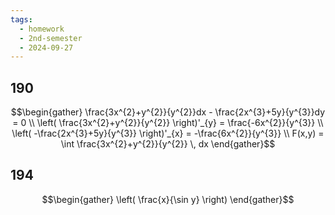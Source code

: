 ```yaml
---
tags:
  - homework
  - 2nd-semester
  - 2024-09-27
---
```


## 190

$$\begin{gather}
\frac{3x^{2}+y^{2}}{y^{2}}dx - \frac{2x^{3}+5y}{y^{3}}dy = 0 \\
\left( \frac{3x^{2}+y^{2}}{y^{2}} \right)'_{y} = \frac{-6x^{2}}{y^{3}} \\
\left( -\frac{2x^{3}+5y}{y^{3}} \right)'_{x} = -\frac{6x^{2}}{y^{3}} \\
F(x,y) = \int \frac{3x^{2}+y^{2}}{y^{2}} \, dx 
\end{gather}$$

## 194

$$\begin{gather}
\left( \frac{x}{\sin y} \right)
\end{gather}$$